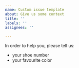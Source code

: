 ```yaml
---
name: Custom issue template
about: Give us some context
title: ''
labels: ''
assignees: ''

---
```


In order to help you, please tell us:

* your shoe number
* your favourite color
